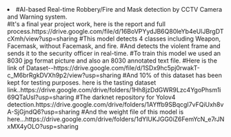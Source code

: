 <li>#AI-based Real-time Robbery/Fire and Mask detection by CCTV Camera and Warning system.</li>
#It's a final year project work, here is the report and full process.https://drive.google.com/file/d/16BoVPYydJB6Q80leYb4eUlJBrgDTcXmh/view?usp=sharing
#This model detects 4 classes including Weapon, Facemask, without Facemask, and fire. 
#And detects the violent frame and sends it to the security officer in real-time.
#To train this model we used an 8030 jpg format picture and also an 8030 annotated text file.
#Here is the link of Dataset--https://drive.google.com/file/d/1SDx9hc5pj0rwakT-c_M6brRgkDVXh9p2/view?usp=sharing
#And 10% of this dataset has been kept for testing purposes. here is the tasting dataset link..https://drive.google.com/drive/folders/1Hh8jzDdGWR9Lzc4YgoPhsm1i69QTaUsI?usp=sharing
#The darknet repository for Yolov4 detection.https://drive.google.com/drive/folders/1AYffb9SBqcgI7vFQiUxh8vA-SjGjndQ6?usp=sharing
#And the weight file of this model is here...https://drive.google.com/drive/folders/1dYIUKJGG0iZ6FemYcN_e7rJNxMX4yOLO?usp=sharing

